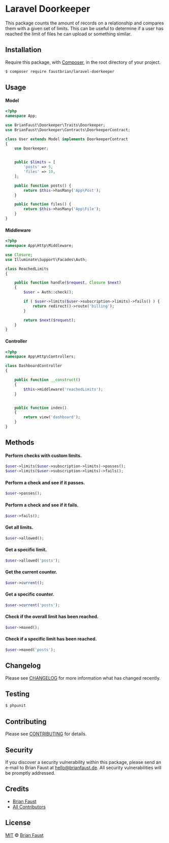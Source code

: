 # Laravel Doorkeeper


This package counts the amount of records on a relationship and compares them with a given set of limits. This can be useful to determine if a user has reached the limit of files he can upload or something similar.
## Installation

Require this package, with [Composer](https://getcomposer.org/), in the root directory of your project.

``` bash
$ composer require faustbrian/laravel-doorkeeper
```

## Usage

#### Model
``` php
<?php
namespace App;

use BrianFaust\Doorkeeper\Traits\Doorkeeper;
use BrianFaust\Doorkeeper\Contracts\DoorkeeperContract;

class User extends Model implements DoorkeeperContract
{
    use Doorkeeper;


    public $limits = [
        'posts' => 5,
        'files' => 10,
    ];

    public function posts() {
        return $this->hasMany('App\Post');
    }

    public function files() {
        return $this->hasMany('App\File');
    }
}
```

#### Middleware
``` php
<?php
namespace App\Http\Middleware;

use Closure;
use Illuminate\Support\Facades\Auth;

class ReachedLimits
{

    public function handle($request, Closure $next)
    {
        $user = Auth::check();

        if ( $user->limits($user->subscription->limits)->fails() ) {
            return redirect()->route('billing');
        }

        return $next($request);
    }
}
```

#### Controller
``` php
<?php
namespace App\Http\Controllers;

class DashboardController
{

    public function __construct()
    {
        $this->middleware('reachedLimits');
    }


    public function index()
    {
        return view('dashboard');
    }
}
```

## Methods

#### Perform checks with custom limits.
``` php
$user->limits($user->subscription->limits)->passes();
$user->limits($user->subscription->limits)->fails();
```

#### Perform a check and see if it passes.
``` php
$user->passes();
```

#### Perform a check and see if it fails.
``` php
$user->fails();
```

#### Get all limits.
``` php
$user->allowed();
```

#### Get a specific limit.
``` php
$user->allowed('posts');
```

#### Get the current counter.
``` php
$user->current();
```

#### Get a specific counter.
``` php
$user->current('posts');
```

#### Check if the overall limit has been reached.
``` php
$user->maxed();
```

#### Check if a specific limit has been reached.
``` php
$user->maxed('posts');
```

## Changelog

Please see [CHANGELOG](CHANGELOG.md) for more information what has changed recently.

## Testing

``` bash
$ phpunit
```

## Contributing

Please see [CONTRIBUTING](.github/CONTRIBUTING.md) for details.

## Security

If you discover a security vulnerability within this package, please send an e-mail to Brian Faust at hello@brianfaust.de. All security vulnerabilities will be promptly addressed.

## Credits

- [Brian Faust](https://github.com/faustbrian)
- [All Contributors](../../contributors)

## License

[MIT](LICENSE) © [Brian Faust](https://brianfaust.de)
